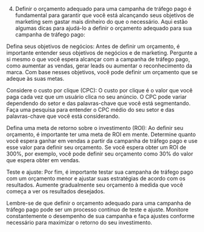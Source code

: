 
4) Definir o orçamento adequado para uma campanha de tráfego pago é fundamental para garantir que você está alcançando seus objetivos de marketing sem gastar mais dinheiro do que o necessário. Aqui estão algumas dicas para ajudá-lo a definir o orçamento adequado para sua campanha de tráfego pago:

Defina seus objetivos de negócios: Antes de definir um orçamento, é importante entender seus objetivos de negócios e de marketing. Pergunte a si mesmo o que você espera alcançar com a campanha de tráfego pago, como aumentar as vendas, gerar leads ou aumentar o reconhecimento da marca. Com base nesses objetivos, você pode definir um orçamento que se adeque às suas metas.

Considere o custo por clique (CPC): O custo por clique é o valor que você paga cada vez que um usuário clica no seu anúncio. O CPC pode variar dependendo do setor e das palavras-chave que você está segmentando. Faça uma pesquisa para entender o CPC médio do seu setor e das palavras-chave que você está considerando.

Defina uma meta de retorno sobre o investimento (ROI): Ao definir seu orçamento, é importante ter uma meta de ROI em mente. Determine quanto você espera ganhar em vendas a partir da campanha de tráfego pago e use esse valor para definir seu orçamento. Se você espera obter um ROI de 300%, por exemplo, você pode definir seu orçamento como 30% do valor que espera obter em vendas.

Teste e ajuste: Por fim, é importante testar sua campanha de tráfego pago com um orçamento menor e ajustar suas estratégias de acordo com os resultados. Aumente gradualmente seu orçamento à medida que você começa a ver os resultados desejados.

Lembre-se de que definir o orçamento adequado para uma campanha de tráfego pago pode ser um processo contínuo de teste e ajuste. Monitore constantemente o desempenho de sua campanha e faça ajustes conforme necessário para maximizar o retorno do seu investimento.



